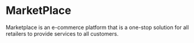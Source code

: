 # MarketPlace
Marketplace is an e-commerce platform that is a one-stop solution for all retailers to provide services to all customers.

